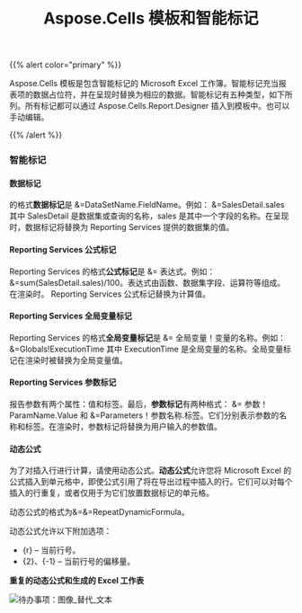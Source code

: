 ﻿---
title: Aspose.Cells 模板和智能标记
type: docs
weight: 30
url: /zh/reportingservices/aspose-cells-template-and-smart-markers/
---
{{% alert color="primary" %}} 

Aspose.Cells 模板是包含智能标记的 Microsoft Excel 工作簿。智能标记充当报表项的数据占位符，并在呈现时替换为相应的数据。智能标记有五种类型，如下所列。所有标记都可以通过 Aspose.Cells.Report.Designer 插入到模板中。也可以手动编辑。

{{% /alert %}} 
### **智能标记**
#### **数据标记**
的格式**数据标记**是 &=DataSetName.FieldName。例如： &=SalesDetail.sales 其中 SalesDetail 是数据集或查询的名称，sales 是其中一个字段的名称。在呈现时，数据标记将替换为 Reporting Services 提供的数据集的值。
#### **Reporting Services 公式标记**
Reporting Services 的格式**公式标记**是 &= 表达式。例如：&=sum(SalesDetail.sales)/100。表达式由函数、数据集字段、运算符等组成。在渲染时。 Reporting Services 公式标记替换为计算值。
#### **Reporting Services 全局变量标记**
Reporting Services 的格式**全局变量标记**是 &= 全局变量！变量的名称。例如： &=Globals!ExecutionTime 其中 ExecutionTime 是全局变量的名称。全局变量标记在渲染时被替换为全局变量值。
#### **Reporting Services 参数标记**
报告参数有两个属性：值和标签。最后，**参数标记**有两种格式： &= 参数！ ParamName.Value 和 &=Parameters！参数名称.标签。它们分别表示参数的名称和标签。在渲染时，参数标记将替换为用户输入的参数值。
#### **动态公式**
为了对插入行进行计算，请使用动态公式。**动态公式**允许您将 Microsoft Excel 的公式插入到单元格中，即使公式引用了将在导出过程中插入的行。它们可以对每个插入的行重复，或者仅用于为它们放置数据标记的单元格。

动态公式的格式为&=&=RepeatDynamicFormula。

动态公式允许以下附加选项：

- {r} – 当前行号。
- {2}、{-1} – 当前行号的偏移量。

**重复的动态公式和生成的 Excel 工作表** 

![待办事项：图像_替代_文本](aspose-cells-template-and-smart-markers_1.png)
